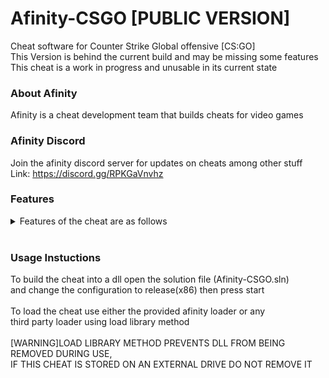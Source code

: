 # Afinity-CSGO [PUBLIC VERSION]
Cheat software for Counter Strike Global offensive [CS:GO]
<br>
This Version is behind the current build and may be missing some features
<br>
This cheat is a work in progress and unusable in its current state

### About Afinity
Afinity is a cheat development team that builds cheats for video games
<br>

### Afinity Discord
Join the afinity discord server for updates on cheats among other stuff
<br>
Link: https://discord.gg/RPKGaVnvhz
<br>

### Features
<details>
<summary>Features of the cheat are as follows</summary>
<br>
TODO
</details>
<br>

### Usage Instuctions
To build the cheat into a dll open the solution file (Afinity-CSGO.sln)
<br>
and change the configuration to release(x86) then press start
<br>
<br>
To load the cheat use either the provided afinity loader or any
<br>
third party loader using load library method
<br>
<br>
[WARNING]LOAD LIBRARY METHOD PREVENTS DLL FROM BEING REMOVED DURING USE,
<br>
IF THIS CHEAT IS STORED ON AN EXTERNAL DRIVE DO NOT REMOVE IT
